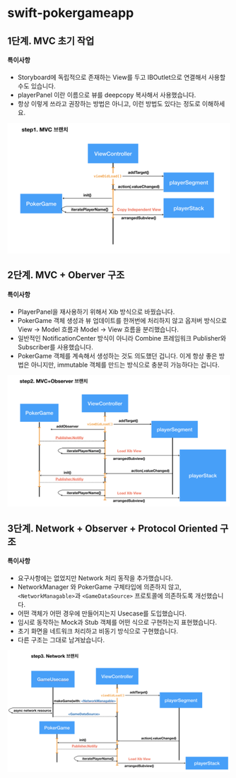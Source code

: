# swift-pokergameapp

## 1단계. MVC 초기 작업 

#### 특이사항
- Storyboard에 독립적으로 존재하는 View를 두고 IBOutlet으로 연결해서 사용할 수도 있습니다.
- playerPanel 이란 이름으로 뷰를 deepcopy 복사해서 사용했습니다. 
- 항상 이렇게 쓰라고 권장하는 방법은 아니고, 이런 방법도 있다는 정도로 이해하세요.

![diagram](https://github.com/godrm/swift-pokergameapp/blob/MVC/diagram-step1.png?raw=true)

## 2단계. MVC + Oberver 구조

#### 특이사항
- PlayerPanel을 재사용하기 위해서 Xib 방식으로 바꿨습니다.
- PokerGame 객체 생성과 뷰 업데이트를 한꺼번에 처리하지 않고 옵저버 방식으로 View -> Model 흐름과 Model -> View 흐름을 분리했습니다.
- 일반적인 NotificationCenter 방식이 아니라 Combine 프레임워크 Publisher와 Subscriber를 사용했습니다. 
- PokerGame 객체를 계속해서 생성하는 것도 의도했던 겁니다. 이게 항상 좋은 방법은 아니지만, immutable 객체를 만드는 방식으로 충분히 가능하다는 겁니다.

![diagram](https://github.com/godrm/swift-pokergameapp/blob/MVC+Observer/diagram-step2.png?raw=true)

## 3단계. Network + Observer + Protocol Oriented 구조

#### 특이사항
- 요구사항에는 없었지만 Network 처리 동작을 추가했습니다.
- NetworkManager 와 PokerGame 구체타입에 의존하지 않고, `<NetworkManagable>`과 `<GameDataSource>` 프로토콜에 의존하도록 개선했습니다. 
- 어떤 객체가 어떤 경우에 만들어지는지 Usecase를 도입했습니다.
- 임시로 동작하는 Mock과 Stub 객체를 어떤 식으로 구현하는지 표현했습니다.
- 초기 화면을 네트워크 처리하고 비동기 방식으로 구현했습니다.
- 다른 구조는 그대로 남겨놨습니다. 

![diagram](https://github.com/godrm/swift-pokergameapp/blob/Network/diagram-step3.png?raw=true)
